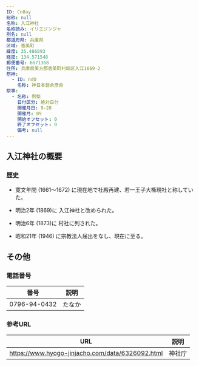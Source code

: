 ```yaml
---
ID: Cn8uy
総称: null
名称: 入江神社
名称読み: イリエジンジャ
別名: null
都道府県: 兵庫県
区域: 香美町
緯度: 35.486893
経度: 134.571548
郵便番号: 6671368
住所: 兵庫県美方郡香美町村岡区入江1669-2
祭神:
  - ID: ndO
    名称: 神日本磐余彦命
祭事:
  - 名称: 例祭
    日付区分: 絶対日付
    開催月日: 9-28
    開催月: 09
    開始オフセット: 0
    終了オフセット: 0
    備考: null
---
```


## 入江神社の概要

### 歴史

- 寛文年間 (1661～1672) に現在地で社殿再建、若一王子大権現社と称していた。
- 明治2年 (1869)に 入江神社と改められた。
- 明治6年 (1873)に 村社に列された。

- 昭和21年 (1946) に宗教法人届出をなし、現在に至る。

## その他

### 電話番号

| 番号         | 説明   |
| ------------ | ------ |
| 0796-94-0432 | たなか |

### 参考URL

| URL                                              | 説明   |
| ------------------------------------------------ | ------ |
| https://www.hyogo-jinjacho.com/data/6326092.html | 神社庁 |
